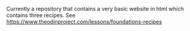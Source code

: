 Currently a repository that contains a very basic website in html which contains three recipes.
See https://www.theodinproject.com/lessons/foundations-recipes

